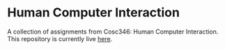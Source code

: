 # Human Computer Interaction

A collection of assignments from Cosc346: Human Computer Interaction. This repository is currently live [here](https://zen-roentgen-e4f578.netlify.com/).